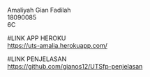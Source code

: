 Amaliyah Gian Fadilah</br>
18090085</br>
6C</br>


#LINK APP HEROKU </br>
https://uts-amalia.herokuapp.com/

#LINK PENJELASAN</br>
https://github.com/gianos12/UTSfp-penjelasan
